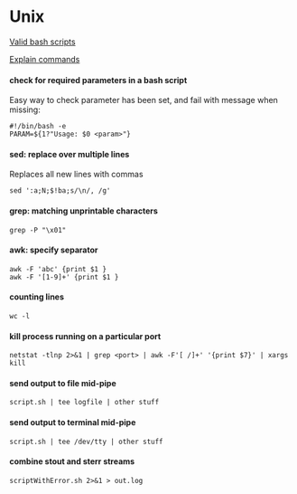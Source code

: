 # Unix

 [Valid bash scripts](https://www.shellcheck.net/)
 
 [Explain commands](https://explainshell.com/explain?cmd=%09netstat+-tlnp+2%3E%261+%7C+grep+1234+%7C+awk+-F%27%5B+%2F%5D%2B%27+%27%7Bprint+%247%7D%27+%7C+xargs+kill)


#### check for required parameters in a bash script

Easy way to check parameter has been set, and fail with message when missing:

	#!/bin/bash -e
	PARAM=${1?"Usage: $0 <param>"}
	
#### sed: replace over multiple lines

Replaces all new lines with commas

	sed ':a;N;$!ba;s/\n/, /g'
	
#### grep: matching unprintable characters

	grep -P "\x01"

#### awk: specify separator

	awk -F 'abc' {print $1 }
	awk -F '[1-9]+' {print $1 }

#### counting lines

	wc -l
	
#### kill process running on a particular port
	netstat -tlnp 2>&1 | grep <port> | awk -F'[ /]+' '{print $7}' | xargs kill

#### send output to file mid-pipe

	script.sh | tee logfile | other stuff
	
#### send output to terminal mid-pipe

	script.sh | tee /dev/tty | other stuff

#### combine stout and sterr streams

	scriptWithError.sh 2>&1 > out.log
